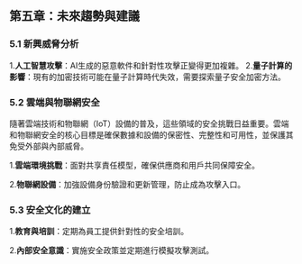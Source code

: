 ## 第五章：未來趨勢與建議

### 5.1 新興威脅分析

1.**人工智慧攻擊**：AI生成的惡意軟件和針對性攻擊正變得更加複雜。
2.**量子計算的影響**：現有的加密技術可能在量子計算時代失效，需要探索量子安全加密方法。

### 5.2 雲端與物聯網安全
隨著雲端技術和物聯網（IoT）設備的普及，這些領域的安全挑戰日益重要。雲端和物聯網安全的核心目標是確保數據和設備的保密性、完整性和可用性，並保護其免受外部與內部威脅。

1.**雲端環境挑戰**：面對共享責任模型，確保供應商和用戶共同保障安全。

2.**物聯網設備**：加強設備身份驗證和更新管理，防止成為攻擊入口。

### 5.3 安全文化的建立

1.**教育與培訓**：定期為員工提供針對性的安全培訓。

2.**內部安全意識**：實施安全政策並定期進行模擬攻擊測試。

